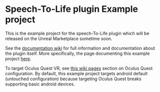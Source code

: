 # Speech-To-Life plugin Example project

This is the example project for the speech-To-Life plugin which will be released on the Unreal Marketplace sometime soon.

See the [documentation wiki](https://github.com/SolarStormInteractive/SpeechToLife_Docs/wiki) for full information and documentation about the plugin itself. More specifically, the page documenting this example project [here](https://github.com/SolarStormInteractive/SpeechToLife_Docs/wiki/Example-Project-Details).

To target Oculus Quest VR, see [this wiki pages](https://github.com/SolarStormInteractive/SpeechToLife_Docs/wiki/Android-Details) section on Oculus Quest configuration. By default, this example project targets android default (untouched configuration) because targeting Oculus Quest breaks supporting basic android devices.
